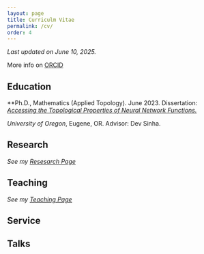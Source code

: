 ```yaml
---
layout: page
title: Curriculm Vitae
permalink: /cv/
order: 4
---
```



*Last updated on June 10, 2025.*

More info on [ORCID](https://orcid.org/0000-0002-0522-1297) 

## Education 

**Ph.D., Mathematics (Applied Topology). June 2023. 
Dissertation: *[Accessing the Topological Properties of Neural Network Functions.](https://www.proquest.com/openview/1b359d2e44a4fae0222967be2d846a5f/1?pq-origsite=gscholar&cbl=18750&diss=y)*

*University of Oregon*, Eugene, OR. Advisor: Dev Sinha. 

## Research 

*See my [Resesarch Page](../research/)*

## Teaching  

*See my [Teaching Page](../teaching/)*

## Service 

## Talks 


